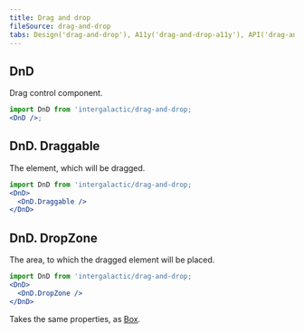 ```yaml
---
title: Drag and drop
fileSource: drag-and-drop
tabs: Design('drag-and-drop'), A11y('drag-and-drop-a11y'), API('drag-and-drop-api'), Example('drag-and-drop-code'), Changelog('drag-and-drop-changelog')
---
```


## DnD

Drag control component.

```jsx
import DnD from 'intergalactic/drag-and-drop;
<DnD />;
```

<TypesView type="DragAndDropProps" :types={...types} />

## DnD. Draggable

The element, which will be dragged.

```jsx
import DnD from 'intergalactic/drag-and-drop;
<DnD>
  <DnD.Draggable />
</DnD>
```

<TypesView type="DraggableProps" :types={...types} />

## DnD. DropZone

The area, to which the dragged element will be placed.

```jsx
import DnD from 'intergalactic/drag-and-drop;
<DnD>
  <DnD.DropZone />
</DnD>
```

Takes the same properties, as [Box](/layout/box-system/box-api#a3cfce).

<script setup>import { data as types } from '@types.data.ts'; </script>
